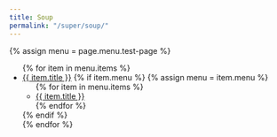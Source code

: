 ```yaml
---
title: Soup
permalink: "/super/soup/"
---
```


{% assign menu = page.menu.test-page %}
<ul class="{{ menu.class }}">
{% for item in menu.items %}
  <li class="{{ item.class }}">
    <a href="{{ item.link }}" class="{{ item.link_class }}">{{ item.title }}</a>
    {% if item.menu %}
      {% assign menu = item.menu %}
      <ul class="{{ menu.class }}">
      {% for item in menu.items %}
        <li class="{{ item.class }}">
          <a href="{{ item.link }}" class="{{ item.link_class }}">{{ item.title }}</a>
        </li>
      {% endfor %}
      </ul>
    {% endif %}
  </li>
{% endfor %}
</ul>
